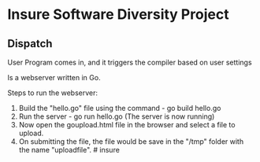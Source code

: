 # Insure Software Diversity Project


## Dispatch

User Program comes in, and it triggers the compiler based on user settings

Is a webserver written in Go.

Steps to run the webserver:

1. Build the "hello.go" file using the command - go build hello.go
2. Run the server - go run hello.go
(The server is now running)
3. Now open the goupload.html file in the browser and select a file to upload.
4. On submitting the file, the file would be save in the "/tmp" folder with the name "uploadfile". # insure
